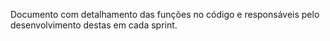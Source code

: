 Documento com detalhamento das funções no código e responsáveis pelo desenvolvimento destas em cada sprint.
